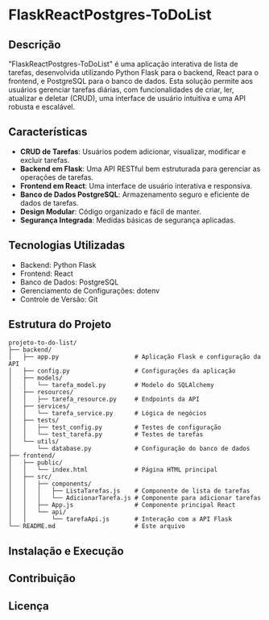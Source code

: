
# FlaskReactPostgres-ToDoList

## Descrição
"FlaskReactPostgres-ToDoList" é uma aplicação interativa de lista de tarefas, desenvolvida utilizando Python Flask para o backend, React para o frontend, e PostgreSQL para o banco de dados. Esta solução permite aos usuários gerenciar tarefas diárias, com funcionalidades de criar, ler, atualizar e deletar (CRUD), uma interface de usuário intuitiva e uma API robusta e escalável.

## Características
- **CRUD de Tarefas**: Usuários podem adicionar, visualizar, modificar e excluir tarefas.
- **Backend em Flask**: Uma API RESTful bem estruturada para gerenciar as operações de tarefas.
- **Frontend em React**: Uma interface de usuário interativa e responsiva.
- **Banco de Dados PostgreSQL**: Armazenamento seguro e eficiente de dados de tarefas.
- **Design Modular**: Código organizado e fácil de manter.
- **Segurança Integrada**: Medidas básicas de segurança aplicadas.

## Tecnologias Utilizadas
- Backend: Python Flask
- Frontend: React
- Banco de Dados: PostgreSQL
- Gerenciamento de Configurações: dotenv
- Controle de Versão: Git

## Estrutura do Projeto
```
projeto-to-do-list/
├── backend/
│   ├── app.py                     # Aplicação Flask e configuração da API
│   ├── config.py                  # Configurações da aplicação
│   ├── models/
│   │   └── tarefa_model.py        # Modelo do SQLAlchemy
│   ├── resources/
│   │   ├── tarefa_resource.py     # Endpoints da API
│   ├── services/
│   │   └── tarefa_service.py      # Lógica de negócios
│   ├── tests/
│   │   ├── test_config.py         # Testes de configuração
│   │   └── test_tarefa.py         # Testes de tarefas
│   └── utils/
│       └── database.py            # Configuração do banco de dados
├── frontend/
│   ├── public/                    
│   │   └── index.html             # Página HTML principal
│   ├── src/
│   │   ├── components/            
│   │   │   ├── ListaTarefas.js    # Componente de lista de tarefas
│   │   │   └── AdicionarTarefa.js # Componente para adicionar tarefas
│   │   ├── App.js                 # Componente principal React
│   │   └── api/
│   │       └── tarefaApi.js       # Interação com a API Flask
└── README.md                      # Este arquivo
```

## Instalação e Execução


## Contribuição


## Licença



